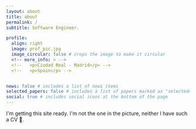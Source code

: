 ```yaml
---
layout: about
title: about
permalink: /
subtitle: Software Engineer. 

profile:
  align: right
  image: prof_pic.jpg
  image_circular: false # crops the image to make it circular
  <!-- more_info: > -->
  <!--   <p>Ciudad Real - Madrid</p> -->
  <!--   <p>Spain</p> -->


news: false # includes a list of news items
selected_papers: false # includes a list of papers marked as "selected={true}"
social: true # includes social icons at the bottom of the page
---
```


I'm getting this site ready. I'm not the one in the picture, neither I have such a CV 👻.
